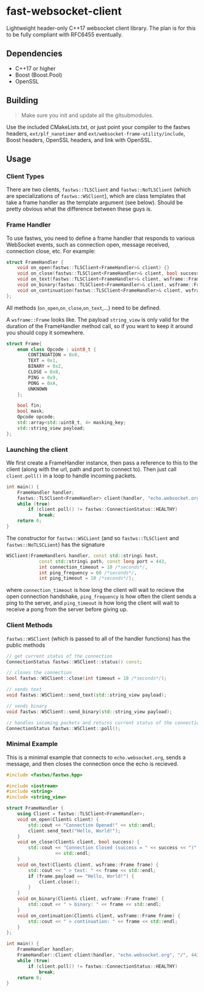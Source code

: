 # fast-websocket-client
Lightweight header-only C++17 websocket client library. The plan is for this to be fully compliant with RFC6455 eventually.

## Dependencies
* C++17 or higher
* Boost (Boost.Pool)
* OpenSSL

## Building
> Make sure you init and update all the gitsubmodules.

Use the included CMakeLists.txt, or just point your compiler to the fastws headers, `ext/plf_nanotimer` and `ext/websocket-frame-utility/include`, Boost headers, OpenSSL headers, and link with OpenSSL.

## Usage
### Client Types
There are two clients, `fastws::TLSClient` and `fastws::NoTLSClient` (which are specializations of `fastws::WSClient`), which are class templates that take a frame handler as the template argument (see below). Should be pretty obvious what the difference between these guys is.

### Frame Handler
To use fastws, you need to define a frame handler that responds to various WebSocket events, such as connection open, message received, connection close, etc. For example:
```c++
struct FrameHandler {
    void on_open(fastws::TLSClient<FrameHandler>& client) {}
    void on_close(fastws::TLSClient<FrameHandler>& client, bool success) {}
    void on_text(fastws::TLSClient<FrameHandler>& client, wsframe::Frame frame) {}
    void on_binary(fastws::TLSClient<FrameHandler>& client, wsframe::Frame frame) {}
    void on_continuation(fastws::TLSClient<FrameHandler>& client, wsframe::Frame frame) {}
};
```
All methods (`on_open`,`on_close`,`on_text`,...) need to be defined.

A `wsframe::Frame` looks like. The payload `string_view` is only valid for the duration of the FrameHandler method call, so if you want to keep it around you should copy it somewhere.
```c++
struct Frame{
    enum class Opcode : uint8_t {
        CONTINUATION = 0x0,
        TEXT = 0x1,
        BINARY = 0x2,
        CLOSE = 0x8,
        PING = 0x9,
        PONG = 0xA,
        UNKNOWN
    };

    bool fin;
    bool mask;
    Opcode opcode;
    std::array<std::uint8_t, 4> masking_key;
    std::string_view payload;
};
```

### Launching the client
We first create a FrameHandler instance, then pass a reference to this to the client (along with the url, path and port to connect to). Then just call `client.poll()` in a loop to handle incoming packets.
```c++
int main() {
    FrameHandler handler;
    fastws::TLSClient<FrameHandler> client(handler, "echo.websocket.org", "/", 443);
    while (true)
        if (client.poll() != fastws::ConnectionStatus::HEALTHY)
            break;
    return 0;
}
```
The constructor for `fastws::WSCLient` (and so `fastws::TLSClient` and `fastws::NoTLSCLient`) has the signature
```c++
WSClient(FrameHandler& handler, const std::string& host,
            const std::string& path, const long port = 443,
            int connection_timeout = 10 /*seconds*/,
            int ping_frequency = 60 /*seconds*/,
            int ping_timeout = 10 /*seconds*/);
```
where `connection_timeout` is how long the client will wait to recieve the open connection handshake, `ping_frequency` is how often the client sends a ping to the server, and `ping_timeout` is how long the client will wait to receive a pong from the server before giving up.

### Client Methods
`fastws::WSClient` (which is passed to all of the handler functions) has the public methods
```c++
// get current status of the connection
ConnectionStatus fastws::WSClient::status() const;

// closes the connection
bool fastws::WSClient::close(int timeout = 10 /*seconds*/);

// sends text
void fastws::WSClient::send_text(std::string_view payload);

// sends binary
void fastws::WSClient::send_binary(std::string_view payload);

// handles incoming packets and returns current status of the connection
ConnectionStatus fastws::WSClient::poll();
```

### Minimal Example
This is a minimal example that connects to `echo.websocket.org`, sends a message, and then closes the connection once the echo is recieved.
```c++
#include <fastws/fastws.hpp>

#include <iostream>
#include <string>
#include <string_view>

struct FrameHandler {
    using Client = fastws::TLSClient<FrameHandler>;
    void on_open(Client& client) {
        std::cout << "Connection Opened!" << std::endl;
        client.send_text("Hello, World!");
    }
    void on_close(Client& client, bool success) {
        std::cout << "Connection Closed (success = " << success << ")"
                  << std::endl;
    }
    void on_text(Client& client, wsframe::Frame frame) {
        std::cout << " > text: " << frame << std::endl;
        if (frame.payload == "Hello, World!") {
            client.close();
        }
    }
    void on_binary(Client& client, wsframe::Frame frame) {
        std::cout << " > binary: " << frame << std::endl;
    }
    void on_continuation(Client& client, wsframe::Frame frame) {
        std::cout << " > continuation: " << frame << std::endl;
    }
};

int main() {
    FrameHandler handler;
    FrameHandler::Client client(handler, "echo.websocket.org", "/", 443);
    while (true)
        if (client.poll() != fastws::ConnectionStatus::HEALTHY)
            break;
    return 0;
}
```